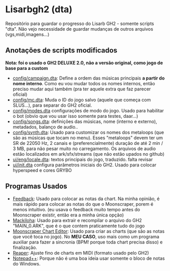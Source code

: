 # Lisarbgh2 (dta)

Repositório para guardar o progresso do Lisarb GH2 - somente scripts "dta". Não vejo necessidade de guardar mudanças de outros arquivos (vgs,midi,imagens...)

## Anotações de scripts modificados 

**Nota: foi o usado o GH2 DELUXE 2.0, não a versão original, como jogo de base para a custom**

+ [config/campaign.dta](https://github.com/naonemeu/lisarbgh2/blob/main/ark/config/campaign.dta): Define a ordem das músicas principais **a partir do nome interno**. Como eu vou mudar todos os nomes internos, então preciso mudar aqui também (pra ter aquele extra que faz parecer oficial) 
+ [config/mc.dta](https://github.com/naonemeu/lisarbgh2/blob/main/ark/config/mc.dta): Muda o ID do jogo salvo (aquele que começa com SLUS...), para separar do GH2 oficial.
+ [config/modes.dta](https://github.com/naonemeu/lisarbgh2/commit/b1098375311a9ef794f03e6b47a4341e4c6cfda0) configurações de modo do jogo. Usado para habilitar o bot (obvio que vou usar isso somente para testes, daar...)
+ [config/songs.dta](https://github.com/naonemeu/lisarbgh2/blob/main/ark/config/songs.dta): definições das músicas, nome (interno e externo), metadados, balanço de audio..
+ [config/synth.dta](https://github.com/naonemeu/lisarbgh2/blob/main/ark/config/synth.dta): Usado para customizar os nomes dos metaloops (que são as músicas que tocam no menu). Esses "metaloops" devem ter um SR de 22050 Hz, 2 canais e (preferencialmente) duração de até 2 min / 3 MB, para não pesar muito no carregamento. Os arquivos de audio estão localizados em ark/sfx/streams (que não estão upados no github)
+ [ui/eng/locale.dta](https://github.com/naonemeu/lisarbgh2/blob/main/ark/ui/eng/locale.dta): textos principais do jogo, traduzido. falta revisar
+ [ui/init.dta](https://github.com/naonemeu/lisarbgh2/commit/ca6768b296a6ed3de7ab4e5bbf107ec7555d8faa) configura parâmetros iniciais do GH2. Usado para colocar hyperspeed e cores GRYBO

## Programas Usados

+ [Feedback](https://github.com/TurkeyMan/feedback-editor/tree/master/Builds): Usado para colocar as notas da chart. Na minha opinião, é mais rápido para colocar as notas do que o Moonscraper, porem é menos intuitivo. (eu usava o feedback muito tempo antes do Moonscraper existir, então era a minha única opção)
+ [Mackiloha](https://github.com/PikminGuts92/Mackiloha): Usado para extrair e recompilar o arquivo do GH2 "MAIN_0.ARK", que é o que contem praticamente tudo do jogo
+ [Moonscraper Chart Editor](https://github.com/FireFox2000000/Moonscraper-Chart-Editor): Usado para criar as charts (que são as notas que você toca no jogo). No **MEU CASO**, uso mais como um programa auxiliar para fazer a sincronia (BPM! porque toda chart precisa disso) e finalização.
+ [Reaper](https://reaper.fm/): Ajuste fino de charts em MIDI (formato usado pelo GH2)
+ [Notepad++](https://notepad-plus-plus.org/): Porque não é uma boa ideia usar somente o bloco de notas do Windows.
